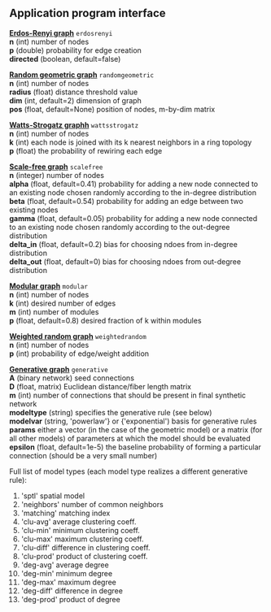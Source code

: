 ## Application program interface

**[Erdos-Renyi graph](https://networkx.github.io/documentation/stable/reference/generated/networkx.generators.random_graphs.erdos_renyi_graph.html)** `erdosrenyi` <br>
**n** (int) number of nodes <br>
**p** (double) probability for edge creation <br>
**directed** (boolean, default=false) <br>

**[Random geometric graph](https://networkx.github.io/documentation/stable/reference/generated/networkx.generators.geometric.random_geometric_graph.html)** `randomgeometric` <br>
**n** (int) number of nodes <br>
**radius** (float) distance threshold value <br>
**dim** (int, default=2) dimension of graph <br>
**pos** (float, default=None) position of nodes, m-by-dim matrix

**[Watts-Strogatz graphh](https://networkx.github.io/documentation/stable/reference/generated/networkx.generators.random_graphs.watts_strogatz_graph.html)** `wattsstrogatz` <br>
**n** (int) number of nodes <br>
**k** (int) each node is joined with its k nearest neighbors in a ring topology <br>
**p** (float) the probability of rewiring each edge

**[Scale-free graph](https://networkx.github.io/documentation/stable/reference/generated/networkx.generators.directed.scale_free_graph.html)** `scalefree` <br>
**n** (integer) number of nodes <br>
**alpha** (float, default=0.41) probability for adding a new node connected to an existing node chosen randomly according to the in-degree distribution<br>
**beta** (float, default=0.54) probability for adding an edge between two existing nodes <br>
**gamma** (float, default=0.05) probability for adding a new node connected to an existing node chosen randomly according to the out-degree distribution <br>
**delta_in** (float, default=0.2) bias for choosing ndoes from in-degree distribution <br>
**delta_out** (float, default=0) bias for choosing ndoes from out-degree distribution

**[Modular graph](https://arxiv.org/pdf/1706.05117.pdf)** `modular` <br>
**n** (int) number of nodes<br>
**k** (int) desired number of edges<br>
**m** (int) number of modules<br>
**p** (float, default=0.8) desired fraction of k within modules

**[Weighted random graph](https://docs.google.com/viewer?a=v&pid=sites&srcid=c2Vhcy51cGVubi5lZHV8d2VpZ2h0ZWQtbmV0d29yay10b29sYm94fGd4OjQ2MWMwYTE5ODdlODMwZmU)** `weightedrandom` <br>
**n** (int) number of nodes<br>
**p** (int) probability of edge/weight addition<br>

**[Generative graph](https://sites.google.com/site/bctnet/null#TOC-generative-network-models)** `generative` <br>
**A** (binary network) seed connections <br>
**D** (float, matrix) Euclidean distance/fiber length matrix <br>
**m** (int) number of connections that should be present in final synthetic network <br>
**modeltype** (string) specifies the generative rule (see below) <br>
**modelvar** (string, 'powerlaw'} or {'exponential') basis for generative rules <br>
**params** either a vector (in the case of the geometric model) or a matrix (for all other models) of parameters at which the model should be evaluated <br>
**epsilon** (float, default=1e-5) the baseline probability of forming a particular connection (should be a very small number)

Full list of model types (each model type realizes a different generative rule):
1.  'sptl'          spatial model
2.  'neighbors'     number of common neighbors
3.  'matching'      matching index
4.  'clu-avg'       average clustering coeff.
5.  'clu-min'       minimum clustering coeff.
6.  'clu-max'       maximum clustering coeff.
7.  'clu-diff'      difference in clustering coeff.
8.  'clu-prod'      product of clustering coeff.
9.  'deg-avg'       average degree
10. 'deg-min'       minimum degree
11. 'deg-max'       maximum degree
12. 'deg-diff'      difference in degree
13. 'deg-prod'      product of degree
